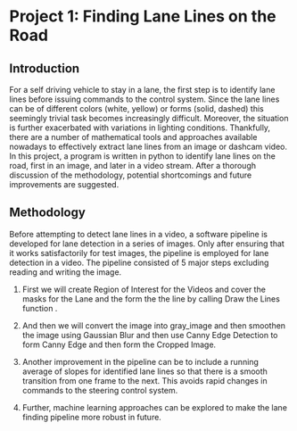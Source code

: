 # **Project 1: Finding Lane Lines on the Road** 

## Introduction

For a self driving vehicle to stay in a lane, the first step is to identify lane lines before issuing commands to the control system. Since the lane lines can be of different colors (white, yellow) or forms (solid, dashed) this seemingly trivial task becomes increasingly difficult. Moreover, the situation is further exacerbated with variations in lighting conditions. Thankfully, there are a number of mathematical tools and approaches available nowadays to effectively extract lane lines from an image or dashcam video. In this project, a program is written in python to identify lane lines on the road, first in an image, and later in a video stream. After a thorough discussion of the methodology, potential shortcomings and future improvements are suggested.

## Methodology
Before attempting to detect lane lines in a video, a software pipeline is developed for lane detection in a series of images. Only after ensuring that it works satisfactorily for test images, the pipeline is employed for lane detection in a video. 
The pipeline consisted of 5 major steps excluding reading and writing the image. 

1. First we will create Region of Interest for the Videos and cover the masks for the Lane and the form the the line by calling Draw the Lines function .

2. And then we will convert the image into gray_image and then smoothen the image using Gaussian Blur and then use Canny Edge Detection to form Canny Edge and then form the Cropped Image.

3. Another improvement in the pipeline can be to include a running average of slopes for identified lane lines so that there is a smooth transition from one frame to the next. This avoids rapid changes in commands to the steering control system.

4. Further, machine learning approaches can be explored to make the lane finding pipeline more robust in future.

